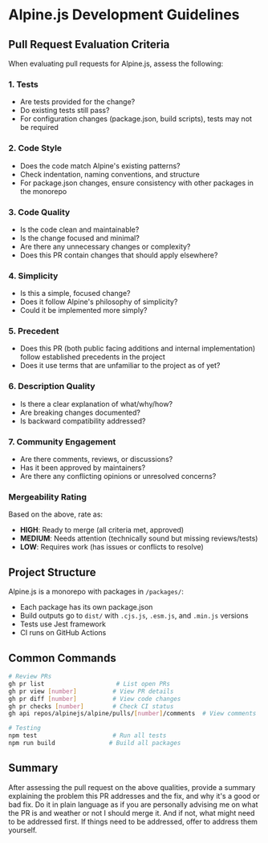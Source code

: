 # Alpine.js Development Guidelines

## Pull Request Evaluation Criteria

When evaluating pull requests for Alpine.js, assess the following:

### 1. Tests
- Are tests provided for the change?
- Do existing tests still pass?
- For configuration changes (package.json, build scripts), tests may not be required

### 2. Code Style
- Does the code match Alpine's existing patterns?
- Check indentation, naming conventions, and structure
- For package.json changes, ensure consistency with other packages in the monorepo

### 3. Code Quality
- Is the code clean and maintainable?
- Is the change focused and minimal?
- Are there any unnecessary changes or complexity?
- Does this PR contain changes that should apply elsewhere?

### 4. Simplicity
- Is this a simple, focused change?
- Does it follow Alpine's philosophy of simplicity?
- Could it be implemented more simply?

### 5. Precedent
- Does this PR (both public facing additions and internal implementation) follow established precedents in the project
- Does it use terms that are unfamiliar to the project as of yet?

### 6. Description Quality
- Is there a clear explanation of what/why/how?
- Are breaking changes documented?
- Is backward compatibility addressed?

### 7. Community Engagement
- Are there comments, reviews, or discussions?
- Has it been approved by maintainers?
- Are there any conflicting opinions or unresolved concerns?

### Mergeability Rating
Based on the above, rate as:
- **HIGH**: Ready to merge (all criteria met, approved)
- **MEDIUM**: Needs attention (technically sound but missing reviews/tests)
- **LOW**: Requires work (has issues or conflicts to resolve)

## Project Structure

Alpine.js is a monorepo with packages in `/packages/`:
- Each package has its own package.json
- Build outputs go to `dist/` with `.cjs.js`, `.esm.js`, and `.min.js` versions
- Tests use Jest framework
- CI runs on GitHub Actions

## Common Commands

```bash
# Review PRs
gh pr list                    # List open PRs
gh pr view [number]          # View PR details
gh pr diff [number]          # View code changes
gh pr checks [number]        # Check CI status
gh api repos/alpinejs/alpine/pulls/[number]/comments  # View comments

# Testing
npm test                     # Run all tests
npm run build               # Build all packages
```

## Summary

After assessing the pull request on the above qualities, provide a summary explaining the problem this PR addresses and the fix, and why it's a good or bad fix. Do it in plain language as if you are personally advising me on what the PR is and weather or not I should merge it. And if not, what might need to be addressed first. If things need to be addressed, offer to address them yourself.